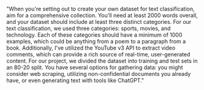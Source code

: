 "When you're setting out to create your own dataset for text classification, aim for a comprehensive collection. You'll need at least 2000 words overall, and your dataset should include at least three distinct categories. For our text classification, we used three categories: sports, movies, and technology. Each of these categories should have a minimum of 1000 examples, which could be anything from a poem to a paragraph from a book. Additionally, I've utilized the YouTube v3 API to extract video comments, which can provide a rich source of real-time, user-generated content. For our project, we divided the dataset into training and test sets in an 80-20 split. You have several options for gathering data: you might consider web scraping, utilizing non-confidential documents you already have, or even generating text with tools like ChatGPT."
